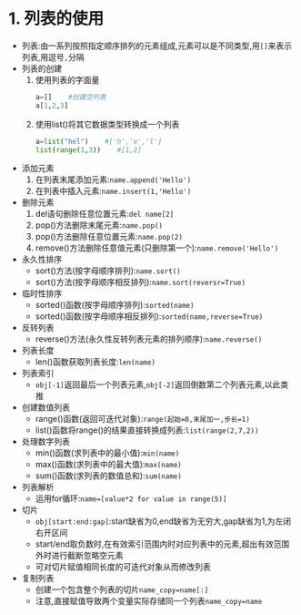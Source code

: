 # 1. 列表的使用
* 列表:由一系列按照指定顺序排列的元素组成,元素可以是不同类型,用`[]`来表示列表,用逗号`,`分隔
* 列表的创建
    1. 使用列表的字面量
        ```python
        a=[]    #创建空列表
        a[1,2,3]
        ```
    2. 使用list()将其它数据类型转换成一个列表
        ```python
        a=list("hel")    #['h','e','l']
        list(range(1,3))    #[1,2]
        ```
* 添加元素
    1. 在列表末尾添加元素:`name.append('Hello')`
    2. 在列表中插入元素:`name.insert(1,'Hello')`
* 删除元素
    1. del语句删除任意位置元素:`del name[2]`
    2. pop()方法删除末尾元素:`name.pop()`
    3. pop()方法删除任意位置元素:`name.pop(2)`
    4. remove()方法删除任意值元素(只删除第一个):`name.remove('Hello')`
* 永久性排序
    * sort()方法(按字母顺序排列):`name.sort()`
    * sort()方法(按字母顺序相反排列):`name.sort(reversr=True)`
* 临时性排序
    * sorted()函数(按字母顺序排列):`sorted(name)`
    * sorted()函数(按字母顺序相反排列):`sorted(name,reverse=True)`
* 反转列表
    * reverse()方法(永久性反转列表元素的排列顺序):`name.reverse()`
* 列表长度
    * len()函数获取列表长度:`len(name)`
* 列表索引
    * `obj[-1]`返回最后一个列表元素,`obj[-2]`返回倒数第二个列表元素,以此类推
* 创建数值列表
    * range()函数(返回可迭代对象):`range(起始=0,末尾加一,步长=1)`
    * list()函数将range()的结果直接转换成列表:`list(range(2,7,2))`
* 处理数字列表
    * min()函数(求列表中的最小值):`min(name)`
    * max()函数(求列表中的最大值):`max(name)`
    * sum()函数(求列表的数值总和):`sum(name)`
* 列表解析
    * 运用for循环:`name=[value*2 for value in range(5)]`
* 切片
    * `obj[start:end:gap]`:start缺省为0,end缺省为无穷大,gap缺省为1,为左闭右开区间
    * start/end取负数时,在有效索引范围内时对应列表中的元素,超出有效范围外时进行截断忽略空元素
    * 可对切片赋值相同长度的可迭代对象从而修改列表
* 复制列表
    * 创建一个包含整个列表的切片`name_copy=name[:]`
    * 注意,直接赋值导致两个变量实际存储同一个列表`name_copy=name`
